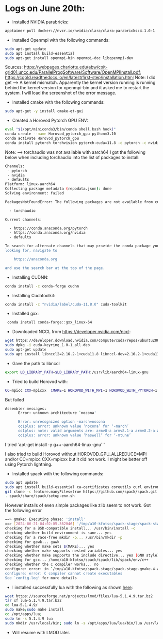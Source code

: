 Logs on June 20th:
==============================

* Installed NVIDIA parabricks:
```bash
apptainer pull docker://nvcr.io/nvidia/clara/clara-parabricks:4.1.0-1
```
* Installed Openmpi with the following commands:
```bash
sudo apt-get update
sudo apt install build-essential
sudo apt-get install openmpi-bin openmpi-doc libopenmpi-dev
```
Sources: https://webpages.charlotte.edu/abw/coit-grid01.uncc.edu/ParallelProgSoftware/Software/OpenMPIInstall.pdf; https://cgold.readthedocs.io/en/latest/first-step/installation.html
Note: I did get --> A kernel mismatch. Apparently the kernel version running is running behind the kernel version for openmpi-bin and it asked me to restart the system. I will load the screenshot of the error message.

* Installed cmake with the following commands:
```bash
sudo apt-get -y install cmake-qt-gui
```

* Created a Horovod Pytorch GPU ENV:
```bash
eval "$(/opt/miniconda3/bin/conda shell.bash hook)"
conda create --name Horovod_pytorch_gpu python=3.10
conda activate Horovod_pytorch_gpu
conda install pytorch torchvision pytorch-cuda=11.8 -c pytorch -c nvidia
```
Note: --> torchaudio was not available with aarch64 I got the following below when including torchaudio into the list of packages to install:

```bash
Channels:
 - pytorch
 - nvidia
 - defaults
Platform: linux-aarch64
Collecting package metadata (repodata.json): done
Solving environment: failed

PackagesNotFoundError: The following packages are not available from current channels:

  - torchaudio

Current channels:

  - https://conda.anaconda.org/pytorch
  - https://conda.anaconda.org/nvidia
  - defaults

To search for alternate channels that may provide the conda package you're
looking for, navigate to

    https://anaconda.org

and use the search bar at the top of the page.
```
* Installing CUDNN:
  
```bash
conda install -c conda-forge cudnn
```

* Installing Cudatoolkit:

```bash
conda install -c "nvidia/label/cuda-11.8.0" cuda-toolkit 
```

* Installed gxx:
```bash
 conda install conda-forge::gxx_linux-64
```

* Downloaded NCCL from https://developer.nvidia.com/nccl:
```bash
wget https://developer.download.nvidia.com/compute/cuda/repos/ubuntu2004/sbsa/cuda-keyring_1.0-1_all.deb
sudo dpkg -i cuda-keyring_1.0-1_all.deb
sudo apt-get update
sudo apt install libnccl2=2.16.2-1+cuda11.8 libnccl-dev=2.16.2-1+cuda11.8 
```

* Gave the path to libnccl

```bash
export LD_LIBRARY_PATH=$LD_LIBRARY_PATH:/usr/lib/aarch64-linux-gnu
```

* Tried to build Horovod with:

```bash
CC=mpicc CXX=mpicxx  CMAKE=1 HOROVOD_WITH_MPI=1 HOROVOD_WITH_PYTORCH=1 HOROVOD_GPU_ALLREDUCE=MPI HOROVOD_GPU_OPERATIONS=NCCL   pip install --no-cache-dir  horovod[pytorch]

```

But failed 
```bash E
Assembler messages:
      Error: unknown architecture `nocona'

      Error: unrecognized option -march=nocona
      cc1plus: error: unknown value ‘nocona’ for ‘-march’
      cc1plus: note: valid arguments are: armv8-a armv8.1-a armv8.2-a armv8.3-a armv8.4-a armv8.5-a armv8.6-a armv8-r native
      cc1plus: error: unknown value ‘haswell’ for ‘-mtune’
```
I tried
`apt-get install -y g++-aarch64-linux-gnu```

I also tried to build Horovod without HOROVOD_GPU_ALLREDUCE=MPI and/or CC=mpicc CXX=mpicxx  but it did not work. I might be better off using Pytorch lightning.

* Installed spack with the following commands:

```bash
sudo apt update
sudo apt install build-essential ca-certificates coreutils curl environment-modules gfortran git gpg lsb-release python3 python3-distutils python3-venv unzip zip
git clone -c feature.manyFiles=true https://github.com/spack/spack.git
. spack/share/spack/setup-env.sh
```

However installs of even simple packages like zlib seem to not work. Got the following error
```bash
==> gmake: Executing phase: 'install'
==> [2024-06-21-04:02:05.362046] '/tmp/a10-kfotso/spack-stage/spack-stage-gmake-4.4.1-tiqzp6vofv6jm7zktwnv3ibu6n2sr24t/spack-src/configure' '--prefix=/home/a10-kfotso/spack/spack/opt/spack/linux-ubuntu22.04-neoverse_v2/gcc-12.3.0/gmake-4.4.1-tiqzp6vofv6jm7zktwnv3ibu6n2sr24t' '--without-guile' '--disable-nls' '--disable-dependency-tracking'
checking for a BSD-compatible install... /usr/bin/install -c
checking whether build environment is sane... yes
checking for a race-free mkdir -p... /usr/bin/mkdir -p
checking for gawk... gawk
checking whether make sets $(MAKE)... yes
checking whether make supports nested variables... yes
checking whether make supports the include directive... yes (GNU style)
checking for gcc... /home/a10-kfotso/spack/spack/lib/spack/env/c++
checking whether the C compiler works... no
configure: error: in `/tmp/a10-kfotso/spack-stage/spack-stage-gmake-4.4.1-tiqzp6vofv6jm7zktwnv3ibu6n2sr24t/spack-src/spack-build':
configure: error: C compiler cannot create executables
See `config.log' for more details
```

* I installed successfully lua with the following as shown [here](https://lmod.readthedocs.io/en/latest/030_installing.html):

```bash
wget https://sourceforge.net/projects/lmod/files/lua-5.1.4.9.tar.bz2
tar xf lua-5.1.4.9.tar.bz2
cd lua-5.1.4.9/
sudo make;sudo make install
cd /opt/apps/lua; 
sudo ln -s 5.1.4.9 lua
sudo mkdir /usr/local/bin; sudo ln -s /opt/apps/lua/lua/bin/lua /usr/local/bin
```

* Will resume with LMOD later.




